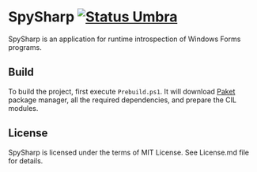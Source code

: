 SpySharp [![Status Umbra][status-umbra]][andivionian-status-classifier]
======
SpySharp is an application for runtime introspection of Windows Forms programs.

Build
-----

To build the project, first execute `Prebuild.ps1`. It will download
[Paket][paket] package manager, all the required dependencies, and prepare the
CIL modules.

## License

SpySharp is licensed under the terms of MIT License. See License.md file for
details.

[andivionian-status-classifier]: https://github.com/ForNeVeR/andivionian-status-classifier
[paket]: http://fsprojects.github.io/Paket/

[status-umbra]: https://img.shields.io/badge/status-umbra-red.svg
